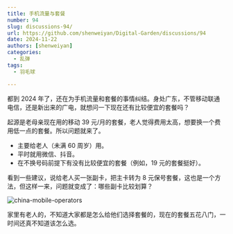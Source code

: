```yaml
---
title: 手机流量与套餐
number: 94
slug: discussions-94/
url: https://github.com/shenweiyan/Digital-Garden/discussions/94
date: 2024-11-22
authors: [shenweiyan]
categories: 
  - 乱弹
tags: 
  - 羽毛球

---
```


都到 2024 年了，还在为手机流量和套餐的事情纠结。身处广东，不管移动联通电信，还是新出来的广电，就想问一下现在还有比较便宜的套餐吗？

<!-- more -->

起源是老母亲现在用的移动 39 元/月的套餐，老人觉得费用太高，想要换一个费用低一点的套餐。所以问题就来了。

- 主要给老人（未满 60 周岁）用。
- 平时就用微信、抖音。
- 在不换号码前提下有没有比较便宜的套餐（例如，19 元的套餐挺好）。

看到一些建议，说给老人买一张副卡，把主卡转为 8 元保号套餐，这也是一个方法，但这样一来，问题就变成了：哪些副卡比较划算？

![china-mobile-operators](https://kg.weiyan.cc/2024/11/china-mobile-operators.jpg)

家里有老人的，不知道大家都是怎么给他们选择套餐的，现在的套餐五花八门，一时间还真不知道该怎么选。

<script src="https://giscus.app/client.js"
	data-repo="shenweiyan/Digital-Garden"
	data-repo-id="R_kgDOKgxWlg"
	data-mapping="number"
	data-term="94"
	data-reactions-enabled="1"
	data-emit-metadata="0"
	data-input-position="bottom"
	data-theme="light"
	data-lang="zh-CN"
	crossorigin="anonymous"
	async>
</script>
